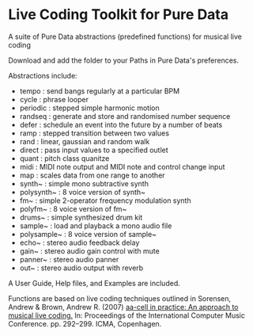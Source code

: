 # Live Coding Toolkit for Pure Data
 A suite of Pure Data abstractions (predefined functions) for musical live coding

 Download and add the folder to your Paths in Pure Data's preferences.

 Abstractions include:
 - tempo : send bangs regularly at a particular BPM
 - cycle : phrase looper
 - periodic : stepped simple harmonic motion
 - randseq : generate and store and randomised number sequence
 - defer : schedule an event into the future by a number of beats
 - ramp : stepped transition between two values
 - rand : linear, gaussian and random walk
 - direct : pass input values to a specified outlet
 - quant : pitch class quanitze
 - midi : MIDI note output and MIDI note and control change input
 - map : scales data from one range to another
 - synth~ : simple mono subtractive synth
 - polysynth~ : 8 voice version of synth~
 - fm~ : simple 2-operator frequency modulation synth
 - polyfm~ : 8 voice version of fm~
 - drums~ : simple synthesized drum kit
 - sample~ : load and playback a mono audio file
 - polysample~ : 8 voice version of sample~
 - echo~ : stereo audio feedback delay
 - gain~ : stereo audio gain control with mute
 - panner~ : stereo audio panner
 - out~ : stereo audio output with reverb

A User Guide, Help files, and Examples are included.

Functions are based on live coding techniques outlined in Sorensen, Andrew & Brown, Andrew R. (2007) [aa-cell in practice: An approach to musical live coding.](https://eprints.qut.edu.au/39768/1/c39768.pdf) In: Proceedings of the International Computer Music Conference. pp. 292–299. ICMA, Copenhagen.
